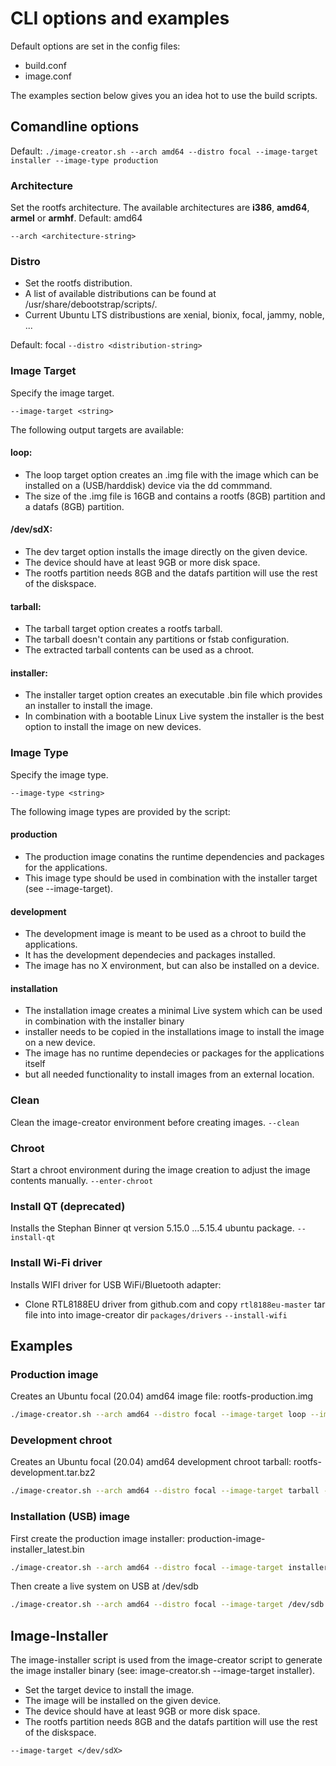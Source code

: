 # CLI options and examples

Default options are set in the config files:
- build.conf 
- image.conf

The examples section below gives you an idea hot to use the build scripts.

## Comandline options

Default: `./image-creator.sh --arch amd64 --distro focal --image-target installer --image-type production`

### Architecture

Set the rootfs architecture. The available architectures are **i386**, **amd64**, **armel** or **armhf**.
Default: amd64

`--arch <architecture-string>`

### Distro

- Set the rootfs distribution. 
- A list of available distributions can be found at /usr/share/debootstrap/scripts/. 
- Current Ubuntu LTS distribustions are xenial, bionix, focal, jammy, noble, ...

Default: focal
`--distro <distribution-string>`


### Image Target

Specify the image target. 

`--image-target <string>`

The following output targets are available:

#### loop:
- The loop target option creates an .img file with the image which can be installed on a (USB/harddisk) device via the dd commmand. 
- The size of the .img file is 16GB and contains a rootfs (8GB) partition and a datafs (8GB) partition.

#### /dev/sdX:
- The dev target option installs the image directly on the given device. 
- The device should have at least 9GB or more disk space. 
- The rootfs partition needs 8GB and the datafs partition will use the rest of the diskspace.

#### tarball:
- The tarball target option creates a rootfs tarball. 
- The tarball doesn't contain any partitions or fstab configuration. 
- The extracted tarball contents can be used as a chroot.

#### installer:
- The installer target option creates an executable .bin file which provides an installer to install the image. 
- In combination with a bootable Linux Live system the installer is the best option to install the image on new devices.



### Image Type

Specify the image type. 

`--image-type <string>`

The following image types are provided by the script:  

#### production
- The production image conatins the runtime dependencies and packages for the applications. 
- This image type should be used in combination with the installer target (see --image-target).

#### development
- The development image is meant to be used as a chroot to build the applications. 
- It has the development dependecies and packages installed. 
- The image has no X environment, but can also be installed on a device.

#### installation
- The installation image creates a minimal Live system which can be used in combination with the installer binary 
- installer needs to be copied in the installations image to install the image on a new device. 
- The image has no runtime dependecies or packages for the applications itself 
- but all needed functionality to install images from an external location.


### Clean
Clean the image-creator environment before creating images.
`--clean`

### Chroot
Start a chroot environment during the image creation to adjust the image contents manually.
`--enter-chroot`

### Install QT (deprecated)
Installs the Stephan Binner qt version 5.15.0 ...5.15.4 ubuntu package.
`--install-qt`

### Install Wi-Fi driver
Installs WIFI driver for USB WiFi/Bluetooth adapter:
- Clone RTL8188EU driver from github.com and copy `rtl8188eu-master` tar file into into image-creator dir `packages/drivers`
`--install-wifi`

## Examples

### Production image

Creates an Ubuntu focal (20.04) amd64 image file: rootfs-production.img
```sh
./image-creator.sh --arch amd64 --distro focal --image-target loop --image-type production
```

### Development chroot

Creates an Ubuntu focal (20.04) amd64 development chroot tarball: rootfs-development.tar.bz2
```sh
./image-creator.sh --arch amd64 --distro focal --image-target tarball --image-type development
```

### Installation (USB) image

First create the production image installer: production-image-installer_latest.bin
```sh
./image-creator.sh --arch amd64 --distro focal --image-target installer --image-type production
```

Then create a live system on USB at /dev/sdb
```sh
./image-creator.sh --arch amd64 --distro focal --image-target /dev/sdb --image-type installation
```




## Image-Installer

The image-installer script is used from the image-creator script to generate the image installer binary (see: image-creator.sh --image-target installer).
- Set the target device to install the image.
- The image will be installed on the given device.
- The device should have at least 9GB or more disk space.
- The rootfs partition needs 8GB and the datafs partition will use the rest of the diskspace.

`--image-target </dev/sdX>`
     
